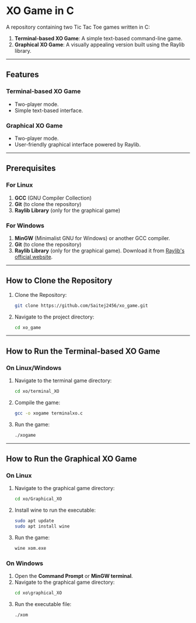 # XO Game in C

A repository containing two Tic Tac Toe games written in C:
1. **Terminal-based XO Game**: A simple text-based command-line game.
2. **Graphical XO Game**: A visually appealing version built using the Raylib library.

---

## Features
### Terminal-based XO Game
- Two-player mode.
- Simple text-based interface.

### Graphical XO Game
- Two-player mode.
- User-friendly graphical interface powered by Raylib.

---

## Prerequisites
### For Linux
1. **GCC** (GNU Compiler Collection)
2. **Git** (to clone the repository)
3. **Raylib Library** (only for the graphical game)

### For Windows
1. **MinGW** (Minimalist GNU for Windows) or another GCC compiler.
2. **Git** (to clone the repository)
3. **Raylib Library** (only for the graphical game). Download it from [Raylib's official website](https://www.raylib.com/).

---

## How to Clone the Repository

1. Clone the Repository:
    ```bash
    git clone https://github.com/Saitej2456/xo_game.git
    ```
2. Navigate to the project directory:
    ```bash
    cd xo_game
    ```

---

## How to Run the Terminal-based XO Game

### On Linux/Windows
1. Navigate to the terminal game directory:
    ```bash
    cd xo/terminal_XO
    ```
2. Compile the game:
    ```bash
    gcc -o xogame terminalxo.c
    ```
3. Run the game:
    ```bash
    ./xogame
    ```


---

## How to Run the Graphical XO Game

### On Linux
1. Navigate to the graphical game directory:
    ```bash
    cd xo/Graphical_XO
    ```
2. Install wine to run the executable:
    ```bash
    sudo apt update
    sudo apt install wine

    ```
3. Run the game:
    ```bash
    wine xom.exe
    ```

### On Windows
1. Open the **Command Prompt** or **MinGW terminal**.
2. Navigate to the graphical game directory:
    ```cmd
    cd xo\graphical_XO
    ```
3. Run the executable file:
    ```cmd
    ./xom
    ```
